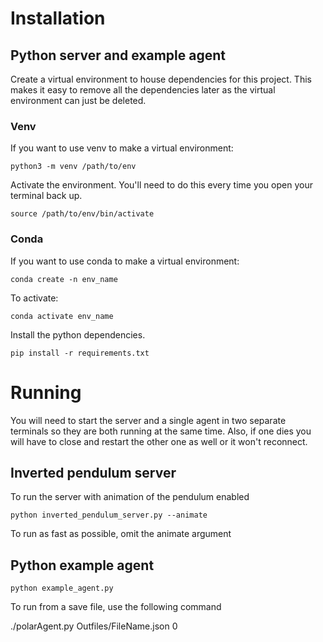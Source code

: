 # Installation

## Python server and example agent

Create a virtual environment to house dependencies for this project. This makes
it easy to remove all the dependencies later as the virtual environment can
just be deleted.

### Venv
If you want to use venv to make a virtual environment:

```
python3 -m venv /path/to/env
```

Activate the environment. You'll need to do this every time you open your terminal back up.

```
source /path/to/env/bin/activate
```

### Conda
If you want to use conda to make a virtual environment:

```
conda create -n env_name
```

To activate:

```
conda activate env_name
```

Install the python dependencies.
```
pip install -r requirements.txt
```

# Running

You will need to start the server and a single agent in two separate terminals
so they are both running at the same time. Also, if one dies you will have to
close and restart the other one as well or it won't reconnect.

## Inverted pendulum server

To run the server with animation of the pendulum enabled

```
python inverted_pendulum_server.py --animate
```

To run as fast as possible, omit the animate argument

## Python example agent

```
python example_agent.py
```

To run from a save file, use the following command

./polarAgent.py Outfiles/FileName.json 0


